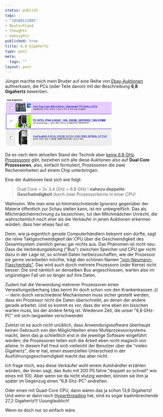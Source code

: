 ```yaml
--- 
status: publish
tags: 
- "10100111001"
- Deutschland
- thoughts
- websights
published: true
title: 6,8 Gigahertz
type: post
meta: 
  tags: ""
layout: post
---
```

Jüngst machte mich mein Bruder auf eine Reihe von <a href="http://search.ebay.de/search/search.dll?cgiurl=http%3A%2F%2Fcgi.ebay.de%2Fws%2F&fkr=1&from=R8&satitle=6%2C8+GHz&category0=">Ebay-Auktionen</a> aufmerksam, die PCs (oder Teile davon) mit der Beschreibung <strong>6,8 Gigahertz</strong> bewerben.

<a href="/media/wp/2007/01/6-8-ghz.png"><img id="image785" src="/media/wp/2007/01/6-8-ghz.png" alt="Auktionen mit 6,8 GHz auf Ebay" class="centered" width="350" />
</a>

Da es nach dem aktuellen Stand der Technik aber <a href="http://en.wikipedia.org/wiki/List_of_Intel_Pentium_D_microprocessors">keine 6,8 GHz Prozessoren</a> gibt, beziehen sich alle diese Auktionen also auf <strong>Dual Core Prozessoren</strong>, also, einfach formuliert, Prozessoren die zwei Recheneinheiten auf einem Chip unterbringen.

Eine der Auktionen liest sich wie folgt:
<!--more-->
<blockquote>Dual Core = 2x 3.4 GHz = 6.8 GHz ! <strong>nahezu doppelte Geschwindigkeit</strong> durch zwei Prozessorkerne in einer CPU!</blockquote>

Wahnsinn. Wie man eine so himmelschreiende Ignoranz gegenüber der Materie öffentlich zur Schau stellen kann, ist mir unbegreiflich. Das als Milchmädchenrechnung zu bezeichnen, tut den Milchmädchen Unrecht, die wahrscheinlich noch eher als die Verkäufer in jenen Auktionen erkennen würden, dass hier etwas faul ist.

Denn, wie ja eigentlich gerade Computerhändlern bekannt sein dürfte, sagt die reine Taktgeschwindigkeit der CPU über die Geschwindigkeit des Gesamtsystem ziemlich genau gar nichts aus. Das Phänomen ist nicht neu: Dass die Verbindungsleitung ("Bus") zwischen Speicher und CPU gar nicht dazu in der Lage ist, so schnell Daten herbeizuschaffen, wie der Prozessor sie gerne verarbeiten möchte, trägt den schönen Namen <a href="http://de.wikipedia.org/wiki/Von-Neumann-Flaschenhals">"von-Neumann-Flaschenhals"</a>. Das wird auch durch mehrere Prozessorn (oder Kerne) nicht besser: Die sind nämlich an denselben Bus angeschlossen, warten also im ungünstigen Fall um so länger auf ihre Daten.

Zudem hat die Verwendung mehrerer Prozessoren einen Verwaltungsüberhang (das kennt ihr doch schon von den Krankenkassen ;)) -- denn durch verschiedene Mechanismen muss sicher gestellt werden, dass ein Prozessor nicht die Daten überschreibt, an denen der andere gerade arbeitet. Und so kommt es vor, dass der eine eben ein bisschen warten muss, bis der andere fertig ist. Wiederum Zeit, die unser "6,8 GHz-PC" mit sich-langweilen verschwendet.

Zuletzt ist es auch nicht unüblich, dass Anwendungssoftware überhaupt keinen Gebrauch von den Möglichkeiten eines Multiprozessorsystems macht, denn das ja schließlich erst in die jeweilige Software eingeführt werden; die Prozessoren teilen sich die Arbeit eben nicht magisch von alleine. In diesem Fall freut sich vielleicht der Benutzer über die "vielen Gigahertz", die er hat, einen essenziellen Unterschied in der Ausführungsgeschwindigkeit macht das aber nicht.

Ich frage mich, was diese Verkäufer wohl einem Autohändler erzählen würden, der ihnen sagt, das Auto mit 200 PS fahre "doppelt so schnell" wie eines mit 100. Aber wenn sie da nicht stutzig werden, können sie ihm ja später im Gegenzug einen "6,8 Ghz-PC" andrehen.

Oder einen mit Quad-Core CPU, dann wären das ja schon 13,6 Gigahertz! Und wenn er dann noch <a href="http://de.wikipedia.org/wiki/Hyper-Threading">Hyperthreading</a> hat, sind es sogar baahnbrechende 27,2 Gigahertz!!! Uuunglaublich!

Wenn es doch nur so einfach wäre.
